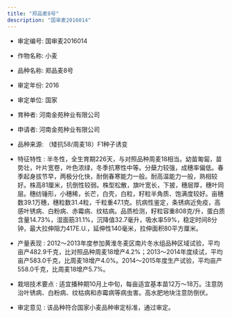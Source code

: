 ```yaml
---
title: "郑品麦8号"
description: "国审麦2016014"
---
```

* 审定编号:  国审麦2016014

*  作物名称:  小麦

*  品种名称:  郑品麦8号

*  审定年份:  2016

*  审定单位:  国家

* 育种者:  河南金苑种业有限公司

*  申请者:  河南金苑种业有限公司

*  品种来源:  （矮抗58/周麦18）F1种子诱变

*  特征特性 : 
半冬性，全生育期226天，与对照品种周麦18相当。幼苗匍匐，苗势壮，叶片宽卷，叶色浓绿，冬季抗寒性中等。分蘖力较强，成穗率偏低。春季起身拔节早，两极分化快，耐倒春寒能力一般。耐高温能力一般，熟相较好。株高81厘米，抗倒性较弱。株型松散，旗叶宽长，下披，穗层厚，穗叶同层。穗纺锤形，小穗稀，长芒，白壳，白粒，籽粒半角质、饱满度较好。亩穗数39.1万穗，穗粒数31.4粒，千粒重47.1克。抗病性鉴定，条锈病近免疫，高感叶锈病、白粉病、赤霉病、纹枯病。品质检测，籽粒容重808克/升，蛋白质含量14.73%，湿面筋31.1%，沉降值32.7毫升，吸水率59%，稳定时间8分钟，最大拉伸阻力417E.U.，延伸性140毫米，拉伸面积80平方厘米。
 
*  产量表现 : 
2012～2013年度参加黄淮冬麦区南片冬水组品种区域试验，平均亩产482.9千克，比对照品种周麦18增产4.2%；2013～2014年度续试，平均亩产583.0千克，比周麦18增产4.0%。2014～2015年度生产试验，平均亩产558.0千克，比周麦18增产5.7%。

*  栽培技术要点 : 
适宜播种期10月上中旬，每亩适宜基本苗12万～18万。注意防治叶锈病、白粉病、纹枯病和赤霉病等病虫害。高水肥地块注意防倒伏。

*  审定意见 : 
该品种符合国家小麦品种审定标准，通过审定。
